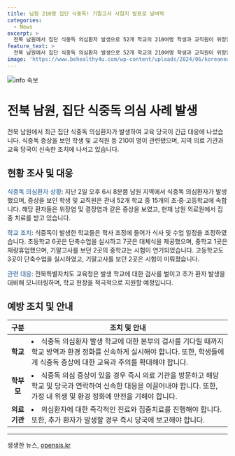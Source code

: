 ```yaml
---
title: 남원 210명 집단 식중독! 기말고사 시험지 발표로 날벼락
categories:
  - News
excerpt: >
  전북 남원에서 집단 식중독 의심환자 발생으로 52개 학교의 210여명 학생과 교직원이 위장염 및 결장염 증상을 보이고 있음. 남원의료원은 재난 의료 대응체계를 가동해 집중 치료 중. 발생 학교들은 학사조정, 단축수업 및 대체식 제공. 중학교 1곳은 재량휴업, 중학교 및 고등학교에서 시험 연기. 교육청은 추가 환자 대비 검사 및 지원 조치 중.
feature_text: >
  전북 남원에서 집단 식중독 의심환자 발생으로 52개 학교의 210여명 학생과 교직원이 위장염 및 결장염 증상을 보이고 있음. 남원의료원은 재난 의료 대응체계를 가동해 집중 치료 중. 발생 학교들은 학사조정, 단축수업 및 대체식 제공. 중학교 1곳은 재량휴업, 중학교 및 고등학교에서 시험 연기. 교육청은 추가 환자 대비 검사 및 지원 조치 중.
image: 'https://www.behealthy4u.com/wp-content/uploads/2024/06/koreanews.jpg'
---
```


<p><img src="https://www.behealthy4u.com/wp-content/uploads/2024/06/koreanews.jpg" alt="info 속보" /></p>

<h1>전북 남원, 집단 식중독 의심 사례 발생</h1>

<p data-ke-size="size16">전북 남원에서 최근 집단 식중독 의심환자가 발생하여 교육 당국이 긴급 대응에 나섰습니다. 식중독 증상을 보인 학생 및 교직원 등 210여 명이 관련됐으며, 지역 의료 기관과 교육 당국이 신속한 조치에 나서고 있습니다.</p>

<h2 data-ke-size="size26">현황 조사 및 대응</h2>

<p><span style="color: #1a5490;">식중독 의심환자 상황</span>: 지난 2일 오후 6시 8분쯤 남원 지역에서 식중독 의심환자가 발생했으며, 증상을 보인 학생 및 교직원은 관내 52개 학교 중 15개의 초·중·고등학교에 속합니다. 해당 환자들은 위장염 및 결장염과 같은 증상을 보였고, 현재 남원 의료원에서 집중 치료를 받고 있습니다.</p>

<p><span style="color: #1a5490;">학교 조치</span>: 식중독이 발생한 학교들은 학사 조정에 들어가 식사 및 수업 일정을 조정하였습니다. 초등학교 6곳은 단축수업을 실시하고 7곳은 대체식을 제공했으며, 중학교 1곳은 재량휴업했으며, 기말고사를 보던 2곳의 중학교는 시험이 연기되었습니다. 고등학교도 3곳이 단축수업을 실시하였고, 기말고사를 보던 2곳은 시험이 미뤄졌습니다.</p>

<p><span style="color: #1a5490;">관련 대응</span>: 전북특별자치도 교육청은 발생 학교에 대한 검사를 벌이고 추가 환자 발생을 대비해 모니터링하며, 학교 현장을 적극적으로 지원할 예정입니다.</p>

<h2 data-ke-size="size26">예방 조치 및 안내</h2>

<table>
    <thead>
        <tr>
            <th><b>구분</b></th>
            <th><b>조치 및 안내</b></th>
        </tr>
    </thead>
    <tbody>
        <tr>
            <td style="text-align: center; height: 17px;"><b>학교</b></td>
            <td><li>식중독 의심환자 발생 학교에 대한 본부의 검사를 기다릴 때까지 학교 방역과 환경 정화를 신속하게 실시해야 합니다. 또한, 학생들에게 식중독 증상에 대한 교육과 주의를 확대해야 합니다.</li></td>
        </tr>
        <tr>
            <td style="text-align: center; height: 17px;"><b>학부모</b>
            </td>
            <td><li>식중독 의심 증상이 있을 경우 즉시 의료 기관을 방문하고 해당 학교 및 당국과 연락하여 신속한 대응을 이끌어내야 합니다. 또한, 가정 내 위생 및 환경 정화에 만전을 기해야 합니다.</li></td>
        </tr>
        <tr>
            <td style="text-align: center; height: 17px;"><b>의료 기관</b></td>
            <td><li>의심환자에 대한 즉각적인 진료와 집중치료를 진행해야 합니다. 또한, 추가 환자가 발생할 경우 즉시 당국에 보고해야 합니다.</li></td>
        </tr>
    </tbody>
</table>

<hr>

<p data-ke-size="size16"></p>
생생한 뉴스, <a href="https://opensis.kr" rel="dofollow">opensis.kr</a>


